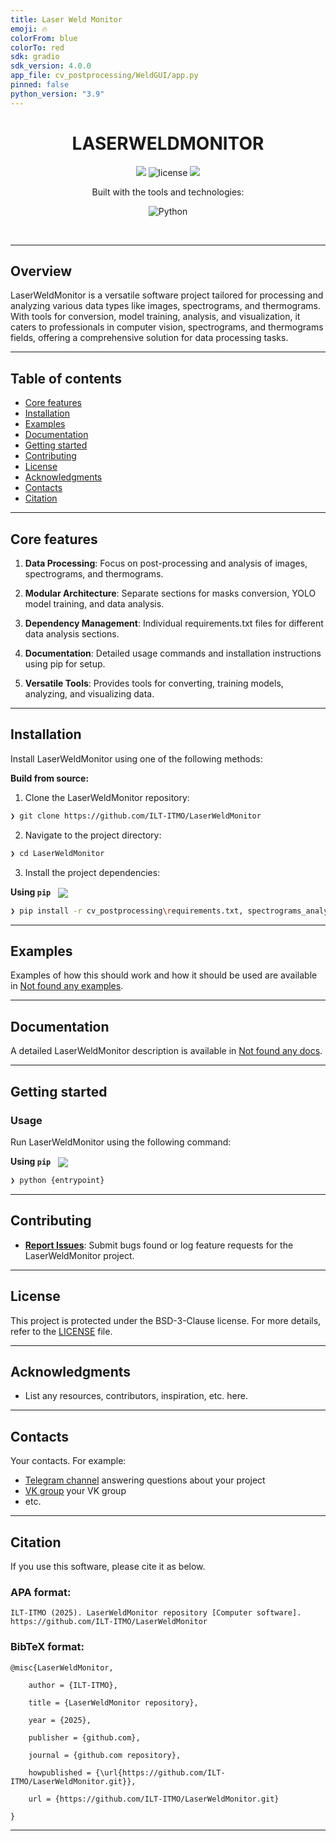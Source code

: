 ```yaml
---
title: Laser Weld Monitor
emoji: 🔥
colorFrom: blue
colorTo: red
sdk: gradio
sdk_version: 4.0.0
app_file: cv_postprocessing/WeldGUI/app.py
pinned: false
python_version: "3.9"
---
```

<p align="center"><h1 align="center">LASERWELDMONITOR</h1></p>
<p align="center">
	<a href="https://itmo.ru/"><img src="https://raw.githubusercontent.com/aimclub/open-source-ops/43bb283758b43d75ec1df0a6bb4ae3eb20066323/badges/ITMO_badge.svg"></a>
	<img src="https://img.shields.io/github/license/ILT-ITMO/LaserWeldMonitor?style=BadgeStyleOptions.DEFAULT&logo=opensourceinitiative&logoColor=white&color=blue" alt="license">
	<a href="https://github.com/ITMO-NSS-team/Open-Source-Advisor"><img src="https://img.shields.io/badge/improved%20by-OSA-blue"></a>
</p>
<p align="center">Built with the tools and technologies:</p>
<p align="center">
	<img src="https://img.shields.io/badge/Python-3776AB.svg?style=BadgeStyleOptions.DEFAULT&logo=Python&logoColor=white"alt="Python">
</p>
<br>


---
## Overview

<overview>
LaserWeldMonitor is a versatile software project tailored for processing and analyzing various data types like images, spectrograms, and thermograms. With tools for conversion, model training, analysis, and visualization, it caters to professionals in computer vision, spectrograms, and thermograms fields, offering a comprehensive solution for data processing tasks.
</overview>

---


## Table of contents

- [Core features](#core-features)
- [Installation](#installation)
- [Examples](#examples)
- [Documentation](#documentation)
- [Getting started](#getting-started)
- [Contributing](#contributing)
- [License](#license)
- [Acknowledgments](#acknowledgments)
- [Contacts](#contacts)
- [Citation](#citation)

---

## Core features

<corefeatures>

1. **Data Processing**: Focus on post-processing and analysis of images, spectrograms, and thermograms.
   
2. **Modular Architecture**: Separate sections for masks conversion, YOLO model training, and data analysis.

3. **Dependency Management**: Individual requirements.txt files for different data analysis sections.

4. **Documentation**: Detailed usage commands and installation instructions using pip for setup.

5. **Versatile Tools**: Provides tools for converting, training models, analyzing, and visualizing data.

</corefeatures>

---


## Installation

Install LaserWeldMonitor using one of the following methods:

**Build from source:**

1. Clone the LaserWeldMonitor repository:
```sh
❯ git clone https://github.com/ILT-ITMO/LaserWeldMonitor
```

2. Navigate to the project directory:
```sh
❯ cd LaserWeldMonitor
```

3. Install the project dependencies:


**Using `pip`** &nbsp;
[<img align="center" src="https://img.shields.io/badge/Pip-3776AB.svg?style={badge_style}&logo=pypi&logoColor=white" />](https://pypi.org/project/pip/)

```sh
❯ pip install -r cv_postprocessing\requirements.txt, spectrograms_analysis\requirements.txt, thermograms_analysis\requirements.txt
```



---


## Examples

Examples of how this should work and how it should be used are available in [Not found any examples](https://github.com/ILT-ITMO/LaserWeldMonitor/tree/main/).

---


## Documentation

A detailed LaserWeldMonitor description is available in [Not found any docs]().

---


## Getting started

### Usage

Run LaserWeldMonitor using the following command:
 
 **Using `pip`** &nbsp;
[<img align="center" src="https://img.shields.io/badge/Pip-3776AB.svg?style={badge_style}&logo=pypi&logoColor=white" />](https://pypi.org/project/pip/)

```sh
❯ python {entrypoint}
```


---


## Contributing


- **[Report Issues](https://github.com/ILT-ITMO/LaserWeldMonitor/issues )**: Submit bugs found or log feature requests for the LaserWeldMonitor project.


---


## License

This project is protected under the BSD-3-Clause license. For more details, refer to the [LICENSE]([https://github.com/ILT-ITMO/LaserWeldMonitor/LICE](https://github.com/ILT-ITMO/LaserWeldMonitor/blob/main/LICENSE)) file.

---


## Acknowledgments

- List any resources, contributors, inspiration, etc. here.

---



## Contacts

Your contacts. For example:

- [Telegram channel](https://t.me/) answering questions about your project
- [VK group](<https://vk.com/>) your VK group
- etc.

---


## Citation

If you use this software, please cite it as below.

### APA format:

    ILT-ITMO (2025). LaserWeldMonitor repository [Computer software]. https://github.com/ILT-ITMO/LaserWeldMonitor

### BibTeX format:

    @misc{LaserWeldMonitor,

        author = {ILT-ITMO},

        title = {LaserWeldMonitor repository},

        year = {2025},

        publisher = {github.com},

        journal = {github.com repository},

        howpublished = {\url{https://github.com/ILT-ITMO/LaserWeldMonitor.git}},

        url = {https://github.com/ILT-ITMO/LaserWeldMonitor.git}
        
    }

---
